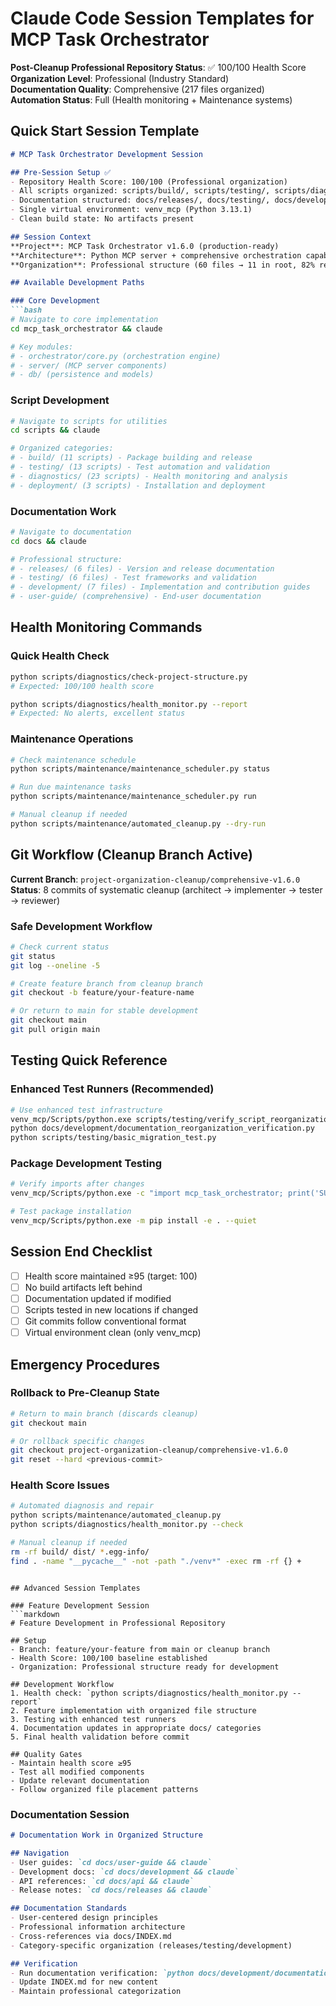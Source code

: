 # Claude Code Session Templates for MCP Task Orchestrator

**Post-Cleanup Professional Repository Status**: ✅ 100/100 Health Score  
**Organization Level**: Professional (Industry Standard)  
**Documentation Quality**: Comprehensive (217 files organized)  
**Automation Status**: Full (Health monitoring + Maintenance systems)

## Quick Start Session Template

```markdown
# MCP Task Orchestrator Development Session

## Pre-Session Setup ✅
- Repository Health Score: 100/100 (Professional organization)
- All scripts organized: scripts/build/, scripts/testing/, scripts/diagnostics/
- Documentation structured: docs/releases/, docs/testing/, docs/development/
- Single virtual environment: venv_mcp (Python 3.13.1)
- Clean build state: No artifacts present

## Session Context
**Project**: MCP Task Orchestrator v1.6.0 (production-ready)
**Architecture**: Python MCP server + comprehensive orchestration capabilities
**Organization**: Professional structure (60 files → 11 in root, 82% reduction)

## Available Development Paths

### Core Development
```bash
# Navigate to core implementation
cd mcp_task_orchestrator && claude

# Key modules:
# - orchestrator/core.py (orchestration engine)
# - server/ (MCP server components)
# - db/ (persistence and models)
```

### Script Development
```bash
# Navigate to scripts for utilities
cd scripts && claude

# Organized categories:
# - build/ (11 scripts) - Package building and release
# - testing/ (13 scripts) - Test automation and validation
# - diagnostics/ (23 scripts) - Health monitoring and analysis
# - deployment/ (3 scripts) - Installation and deployment
```

### Documentation Work
```bash
# Navigate to documentation
cd docs && claude

# Professional structure:
# - releases/ (6 files) - Version and release documentation
# - testing/ (6 files) - Test frameworks and validation
# - development/ (7 files) - Implementation and contribution guides
# - user-guide/ (comprehensive) - End-user documentation
```

## Health Monitoring Commands

### Quick Health Check
```bash
python scripts/diagnostics/check-project-structure.py
# Expected: 100/100 health score

python scripts/diagnostics/health_monitor.py --report
# Expected: No alerts, excellent status
```

### Maintenance Operations
```bash
# Check maintenance schedule
python scripts/maintenance/maintenance_scheduler.py status

# Run due maintenance tasks
python scripts/maintenance/maintenance_scheduler.py run

# Manual cleanup if needed
python scripts/maintenance/automated_cleanup.py --dry-run
```

## Git Workflow (Cleanup Branch Active)

**Current Branch**: `project-organization-cleanup/comprehensive-v1.6.0`  
**Status**: 8 commits of systematic cleanup (architect → implementer → tester → reviewer)

### Safe Development Workflow
```bash
# Check current status
git status
git log --oneline -5

# Create feature branch from cleanup branch
git checkout -b feature/your-feature-name

# Or return to main for stable development
git checkout main
git pull origin main
```

## Testing Quick Reference

### Enhanced Test Runners (Recommended)
```bash
# Use enhanced test infrastructure
venv_mcp/Scripts/python.exe scripts/testing/verify_script_reorganization.py
python docs/development/documentation_reorganization_verification.py
python scripts/testing/basic_migration_test.py
```

### Package Development Testing
```bash
# Verify imports after changes
venv_mcp/Scripts/python.exe -c "import mcp_task_orchestrator; print('SUCCESS')"

# Test package installation
venv_mcp/Scripts/python.exe -m pip install -e . --quiet
```

## Session End Checklist

- [ ] Health score maintained ≥95 (target: 100)
- [ ] No build artifacts left behind
- [ ] Documentation updated if modified
- [ ] Scripts tested in new locations if changed
- [ ] Git commits follow conventional format
- [ ] Virtual environment clean (only venv_mcp)

## Emergency Procedures

### Rollback to Pre-Cleanup State
```bash
# Return to main branch (discards cleanup)
git checkout main

# Or rollback specific changes
git checkout project-organization-cleanup/comprehensive-v1.6.0
git reset --hard <previous-commit>
```

### Health Score Issues
```bash
# Automated diagnosis and repair
python scripts/maintenance/automated_cleanup.py
python scripts/diagnostics/health_monitor.py --check

# Manual cleanup if needed
rm -rf build/ dist/ *.egg-info/
find . -name "__pycache__" -not -path "./venv*" -exec rm -rf {} +
```
```

## Advanced Session Templates

### Feature Development Session
```markdown
# Feature Development in Professional Repository

## Setup
- Branch: feature/your-feature from main or cleanup branch
- Health Score: 100/100 baseline established
- Organization: Professional structure ready for development

## Development Workflow
1. Health check: `python scripts/diagnostics/health_monitor.py --report`
2. Feature implementation with organized file structure
3. Testing with enhanced test runners
4. Documentation updates in appropriate docs/ categories
5. Final health validation before commit

## Quality Gates
- Maintain health score ≥95
- Test all modified components
- Update relevant documentation
- Follow organized file placement patterns
```

### Documentation Session
```markdown
# Documentation Work in Organized Structure

## Navigation
- User guides: `cd docs/user-guide && claude`
- Development docs: `cd docs/development && claude`
- API references: `cd docs/api && claude`
- Release notes: `cd docs/releases && claude`

## Documentation Standards
- User-centered design principles
- Professional information architecture
- Cross-references via docs/INDEX.md
- Category-specific organization (releases/testing/development)

## Verification
- Run documentation verification: `python docs/development/documentation_reorganization_verification.py`
- Update INDEX.md for new content
- Maintain professional categorization
```